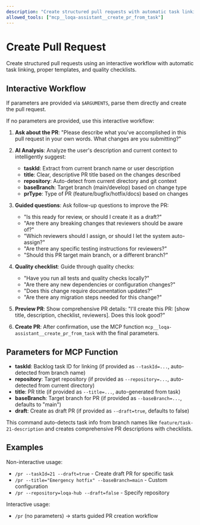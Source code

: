 ```yaml
---
description: "Create structured pull requests with automatic task linking and templates"
allowed_tools: ["mcp__loqa-assistant__create_pr_from_task"]
---
```


# Create Pull Request

Create structured pull requests using an interactive workflow with automatic task linking, proper templates, and quality checklists.

## Interactive Workflow

If parameters are provided via `$ARGUMENTS`, parse them directly and create the pull request.

If no parameters are provided, use this interactive workflow:

1. **Ask about the PR**: "Please describe what you've accomplished in this pull request in your own words. What changes are you submitting?"

2. **AI Analysis**: Analyze the user's description and current context to intelligently suggest:
   - **taskId**: Extract from current branch name or user description
   - **title**: Clear, descriptive PR title based on the changes described
   - **repository**: Auto-detect from current directory and git context
   - **baseBranch**: Target branch (main/develop) based on change type
   - **prType**: Type of PR (feature/bugfix/hotfix/docs) based on changes

3. **Guided questions**: Ask follow-up questions to improve the PR:
   - "Is this ready for review, or should I create it as a draft?"
   - "Are there any breaking changes that reviewers should be aware of?"
   - "Which reviewers should I assign, or should I let the system auto-assign?"
   - "Are there any specific testing instructions for reviewers?"
   - "Should this PR target main branch, or a different branch?"

4. **Quality checklist**: Guide through quality checks:
   - "Have you run all tests and quality checks locally?"
   - "Are there any new dependencies or configuration changes?"
   - "Does this change require documentation updates?"
   - "Are there any migration steps needed for this change?"

5. **Preview PR**: Show comprehensive PR details: "I'll create this PR: [show title, description, checklist, reviewers]. Does this look good?"

6. **Create PR**: After confirmation, use the MCP function `mcp__loqa-assistant__create_pr_from_task` with the final parameters.

## Parameters for MCP Function

- **taskId**: Backlog task ID for linking (if provided as `--taskId=...`, auto-detected from branch name)
- **repository**: Target repository (if provided as `--repository=...`, auto-detected from current directory)
- **title**: PR title (if provided as `--title=...`, auto-generated from task)
- **baseBranch**: Target branch for PR (if provided as `--baseBranch=...`, defaults to "main")
- **draft**: Create as draft PR (if provided as `--draft=true`, defaults to false)

This command auto-detects task info from branch names like `feature/task-21-description` and creates comprehensive PR descriptions with checklists.

## Examples

Non-interactive usage:
- `/pr --taskId=21 --draft=true` - Create draft PR for specific task
- `/pr --title="Emergency hotfix" --baseBranch=main` - Custom configuration
- `/pr --repository=loqa-hub --draft=false` - Specify repository

Interactive usage:
- `/pr` (no parameters) → starts guided PR creation workflow